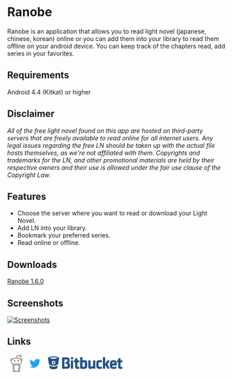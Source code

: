 # Ranobe



Ranobe is an application that allows you to read light novel (japanese, chinese, korean) online or you can add them into your library to read them offline on your android device. You can keep track of the chapters read, add series in your favorites.

## Requirements
Android 4.4 (Kitkat) or higher

## Disclaimer
*All of the free light novel found on this app are hosted on third-party servers that are freely available to read online for all internet users. Any legal issues regarding the free LN should be taken up with the actual file hosts themselves, as we're not affiliated with them. Copyrights and trademarks for the LN, and other promotional materials are held by their respective owners and their use is allowed under the fair use clause of the Copyright Law.*

## Features
* Choose the server where you want to read or download your Light Novel.
* Add LN into your library.
* Bookmark your preferred series.
* Read online or offline.

## Downloads
[Ranobe 1.6.0](https://bitbucket.org/cylonu87/ranobe/downloads/Ranobe-1.6.0-full-release.apk)

## Screenshots
<a href="https://imgur.com/a/Kg3tP"><img src="http://imgur.com/images/imgur-logo.svg?style=logoimgur" alt="Screenshots" title="Ranobe screenshots" style="max-width:100%" height="40"></a>


## Links
<a href="https://www.reddit.com/r/Ranobe/"><img src="images/reddit_alien.png" alt="Ranobe's subreddit" title="Ranobe's subreddit" style="max-width:100%;" height="40"></a>
<a href="https://twitter.com/Panic_Soft"><img src="images/Twitter_Logo_Blue.png" alt="PanicSoft's twitter" title="PanicSoft's twitter" style="max-width:100%;" height="40"></a>
<a href="https://bitbucket.org/cylonu87/ranobe/issues"><img src="images/bitbucket.png" alt="Bitbucket" title="Issues" style="max-width:100%;" height="40"></a>
